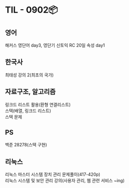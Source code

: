 # TIL - 0902📦

## 영어  
해커스 영단어 day3, 영단기 신토익 RC 20일 속성 day1  
  
## 한국사
최태성 강의 2(최초의 국가)  
  
## 자료구조, 알고리즘
링크드 리스트 활용(환형 연결리스트)  
스택(배열, 링크드 리스트)  
스택 문제

## PS
백준 28278(스택 구현)

## 리눅스
리눅스 마스터 시스템 장치 관리 문제풀이(417-420p)  
리눅스 시스템 및 보안 관리 강의(사용자 관리, 웹 관련 서비스 ~ing)  


